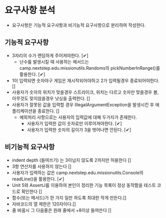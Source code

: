 # 요구사항 분석

* 요구사항은 기능적 요구사항과 비기능적 요구사항으로 분리하여 작성한다.

## 기능적 요구사항

- 3자리의 수가 랜덤하게 주어져야한다. [✔]
  - 난수를 발생시킬 때 사용하는 메서드는 camp.nextstep.edu.missionutils.Randoms의 pickNumberInRange()를 활용한다. [✔]
- 1이 입력되면 숫자야구 게임은 재시작되어야하고 2가 입력될경우 종료되어야한다. []
- 사용자가 숫자의 위치가 맞을경우 스트라이크, 위치는 다르고 숫자만 맞을경우 볼, 아무것도 맞지않을경우 낫싱을 출력한다. []
- 사용자가 잘못된 값을 입력할 경우 IllegalArgumentException을 발생시킨 후 애플리케이션을 종료한다. []
  - 예외처리 사항으로는 사용자의 입력값에 대해 두가지가 존재한다.
    - 사용자가 입력한 값이 숫자로만 이루어져야한다. [✔]
    - 사용자가 입력한 숫자의 길이가 3을 벗어나면 안된다. [✔]


## 비기능적 요구사항

- indent depth (들여쓰기) 는 3이넘지 않도록 2까지만 허용한다 []
- 3항 연산자를 사용하지 않는다 []
- 사용자가 입력하는 값은 camp.nextstep.edu.missionutils.Console의 readLine()을 활용한다. [✔]
- Unit 5와 AssertJ를 이용하여 본인이 정리한 기능 목록이 정상 동작함을 테스트 코드로 확인한다 []
- 함수(또는 메서드)가 한 가지 일만 하도록 최대한 작게 만든다.[]
- 자바코드의 열 제한은 120자이다.[]
- 줄 바꿈시 그 다음줄은 원래 줄에서 +8이상 들여쓴다 []
